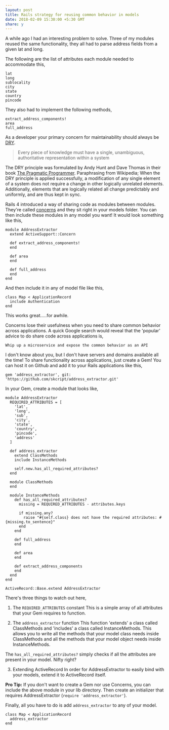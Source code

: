 ```yaml
---
layout: post
title: Rails strategy for reusing common behavior in models
date: 2018-02-09 15:30:00 +5:30 GMT
share: y
---
```


A while ago I had an interesting problem to solve. Three of my modules reused the same functionality, they all had to parse address fields from a given lat and long.

<!--break-->

The following are the list of attributes each module needed to accommodate this,

```
lat
long
sublocality
city
state
country
pincode
```

They also had to implement the following methods,

```
extract_address_components!
area
full_address
```

As a developer your primary concern for maintainability should always be [DRY](https://en.wikipedia.org/wiki/Don't_repeat_yourself).

> Every piece of knowledge must have a single, unambiguous, authoritative representation within a system

The DRY principle was formulated by Andy Hunt and Dave Thomas in their book [The Pragmatic Programmer](https://en.wikipedia.org/wiki/The_Pragmatic_Programmer). Paraphrasing from Wikipedia; When the DRY principle is applied successfully, a modification of any single element of a system does not require a change in other logically unrelated elements. Additionally, elements that are logically related all change predictably and uniformly, and are thus kept in sync.

Rails 4 introduced a way of sharing code as modules between modules. They're called [concerns](https://richonrails.com/articles/rails-4-code-concerns-in-active-record-models) and they sit right in your models folder. You can then include these modules in any model you want! It would look something like this,

```
module AddressExtractor
  extend ActiveSupport::Concern

  def extract_address_components!
  end

  def area
  end

  def full_address
  end
end
```

And then include it in any of model file like this,

```
class Map < ApplicationRecord
  include Authentication
end
```

This works great.....for awhile.

Concerns lose their usefulness when you need to share common behavior across applications. A quick Google search would reveal that the 'popular' advice to do share code across applications is,

```
Whip up a microservice and expose the common behavior as an API
```

I don't know about you, but I don't have servers and domains available all the time! To share functionality across applications, just create a Gem! You can host it on Github and add it to your Rails applications like this,

```
gem 'address_extractor', git: 'https://github.com/skcript/address_extractor.git'
```

In your Gem, create a module that looks like,

```
module AddressExtractor
  REQUIRED_ATTRIBUTES = [
    'lat',
    'long',
    'sub',
    'city',
    'state',
    'country',
    'pincode',
    'address'
  ]

  def address_extractor
    extend ClassMethods
    include InstanceMethods

    self.new.has_all_required_attributes?
  end

  module ClassMethods
  end

  module InstanceMethods
    def has_all_required_attributes?
      missing = REQUIRED_ATTRIBUTES - attributes.keys

      if missing.any?
        raise "#{self.class} does not have the required attributes: #{missing.to_sentence}"
      end
    end

    def full_address
    end

    def area
    end

    def extract_address_components
    end
  end
end

ActiveRecord::Base.extend AddressExtractor
```

There's three things to watch out here,

1. The `REQUIRED_ATTRIBUTES` constant
This is a simple array of all attributes that your Gem requires to function.

2. The `address_extractor` function
This function 'extends' a class called ClassMethods and 'includes' a class called InstanceMethods. This allows you to write all the methods that your model class needs inside ClassMethods and all the methods that your model object needs inside InstanceMethods.

The `has_all_required_attributes?` simply checks if all the attributes are present in your model. Nifty right?

3. Extending ActiveRecord
In order for AddressExtractor to easily bind with your models, extend it to ActiveRecord itself.

**Pro Tip:**
If you don't want to create a Gem nor use Concerns, you can include the above module in your lib directory. Then create an initializer that requires AddressExtractor (`require 'address_extractor'`).

Finally, all you have to do is add `address_extractor` to any of your model.

```
class Map < ApplicationRecord
  address_extractor
end
```
